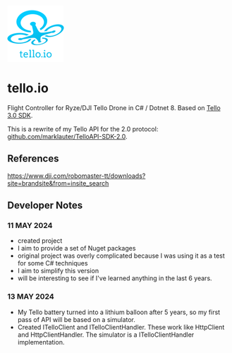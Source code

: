 ![tello.io logo](https://raw.githubusercontent.com/marklauter/tello.io/main/images/drone.png)

# tello.io
Flight Controller for Ryze/DJI Tello Drone in C# / Dotnet 8. 
Based on [Tello 3.0 SDK](https://github.com/marklauter/tello.io/blob/main/Tello_SDK_3.0_User_Guide_en.pdf).

This is a rewrite of my Tello API for the 2.0 protocol: [github.com/marklauter/TelloAPI-SDK-2.0](https://github.com/marklauter/TelloAPI-SDK-2.0). 

## References
https://www.dji.com/robomaster-tt/downloads?site=brandsite&from=insite_search

## Developer Notes
### 11 MAY 2024
- created project
- I aim to provide a set of Nuget packages
- original project was overly complicated because I was using it as a test for some C# techniques
- I aim to simplify this version
- will be interesting to see if I've learned anything in the last 6 years.

### 13 MAY 2024
- My Tello battery turned into a lithium balloon after 5 years, so my first pass of API will be based on a simulator.
- Created ITelloClient and ITelloClientHandler. These work like HttpClient and HttpClientHandler. The simulator is a ITelloClientHandler implementation.
